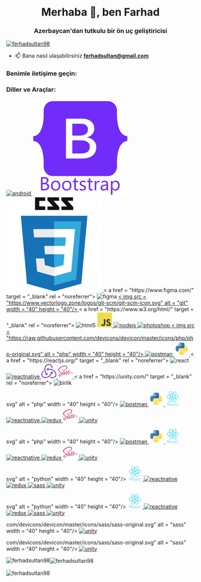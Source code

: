 <h1 align="center">Merhaba 👋, ben Farhad</h1>
<h3 align="center">Azerbaycan'dan tutkulu bir ön uç geliştiricisi</h3>

<p align="left"> <a href=" https://github.com/ryo-ma/github-profile-trophy"><img src = "https://github-profile-trophy.vercel.app/?username=ferhadsultan98" alt = "ferhadsultan98" /> </a> </p>

- 📫 Bana nasıl ulaşabilirsiniz **ferhadsultan@gmail.com**

<h3 align="left">Benimle iletişime geçin:</h3>
<p align="left">
</p >

<h3 align="left">Diller ve Araçlar:</h3>
<p align = "left"> <a href = "https://developer.android.com" target = "_blank" rel = "noreferrer"> <img src = "https://raw.githubusercontent.com/devicons /devicon/master/icons/android/android-original-wordmark.svg" alt = "android" width = "40" height = "40"/> </a> <a href = "https://getbootstrap.com " target = "_blank" rel = "noreferrer"> <img src = "https://raw.githubusercontent.com/devicons/devicon/master/icons/bootstrap/bootstrap-plain-wordmark.svg" alt = "bootstrap" genişlik = "40" yükseklik = "40"/> </a> <a href = "https://www.w3schools.com/css/" target = "_blank" rel = "noreferrer"> <img src = " https://raw.githubusercontent.com/devicons/devicon/master/icons/css3/css3-original-wordmark.svg" alt = "css3" genişlik = "40" yükseklik = "40"/> </a> < a href = "https://www.figma.com/" target = "_blank" rel = "noreferrer"> <img src = "https://www.vectorlogo.zone/logos/figma/figma-icon.svg " alt = "figma" width = "40" height = "40"/> </a> <a href = "https://git-scm.com/" target = "_blank" rel = "noreferrer"> < img src = "https://www.vectorlogo.zone/logos/git-scm/git-scm-icon.svg" alt = "git" width = "40" height = "40"/> </a> < a href = "https://www.w3.org/html/" target = "_blank" rel = "noreferrer"> <img src = "https://raw.githubusercontent.com/devicons/devicon/master/icons /html5/html5-original-wordmark.svg" alt = "html5" width = "40" height = "40"/> </a> <a href = "https://developer.mozilla.org/en-US /docs/Web/JavaScript" target = "_blank" rel = "noreferrer"> <img src = "https://raw.githubusercontent.com/devicons/devicon/master/icons/javascript/javascript-original.svg" alt ="javascript" width = "40" height = "40"/> </a> <a href = "https://nodejs.org" target = "_blank" rel = "noreferrer"> <img src = "https ://raw.githubusercontent.com/devicons/devicon/master/icons/nodejs/nodejs-original-wordmark.svg" alt = "nodejs" width = "40" height = "40"/> </a> <a href = "https://www.photoshop.com/en" target = "_blank" rel = "noreferrer"> <img src = "https://raw.githubusercontent.com/devicons/devicon/master/icons/photoshop /photoshop-line.svg" alt = "photoshop" width = "40" height = "40"/> </a> <a href = "https://www.php.net" target = "_blank" rel = "noreferrer"> < img src = "https://raw.githubusercontent.com/devicons/devicon/master/icons/php/php-original.svg" alt = "php" width = "40" height = "40"/> </a > <a href = "https://postman.com" target = "_blank" rel = "noreferrer"> <img src = "https://www.vectorlogo.zone/logos/getpostman/getpostman-icon.svg" alt = "postman" width = "40" height = "40"/> </a> <a href = "https://www.python.org" target = "_blank" rel = "noreferrer"> <img src ="https://raw.githubusercontent.com/devicons/devicon/master/icons/python/python-original.svg" alt = "python" width = "40" height = "40"/> </a> < a href = "https://reactjs.org/" target = "_blank" rel = "noreferrer"> <img src = "https://raw.githubusercontent.com/devicons/devicon/master/icons/react/react -original-wordmark.svg" alt = "react" width = "40" height = "40"/> </a> <a href = "https://reactnative.dev/" target = "_blank" rel = " noreferrer"> <img src = "https://reactnative.dev/img/header_logo.svg" alt = "reactnative" width = "40" height = "40"/> </a> <a href = "https: //redux.js.org" target = "_blank" rel = "noreferrer"> <img src = "https://raw.githubusercontent.com/devicons/devicon/master/icons/redux/redux-original.svg" alt = "redux" width = "40" height = "40"/> </a> <a href = "https://sass-lang.com" target = "_blank" rel = "noreferrer"> <img src ="https://raw.githubusercontent.com/devicons/devicon/master/icons/sass/sass-original.svg" alt = "sass" width = "40" height = "40"/> </a> < a href = "https://unity.com/" target = "_blank" rel = "noreferrer"> <img src = "https://www.vectorlogo.zone/logos/unity3d/unity3d-icon.svg" alt ="birlik" genişlik = "40" yükseklik = "40"/> </a> </p>svg" alt = "php" width = "40" height = "40"/> </a> <a href = "https://postman.com" target = "_blank" rel = "noreferrer"> <img src ="https://www.vectorlogo.zone/logos/getpostman/getpostman-icon.svg" alt = "postman" width = "40" height = "40"/> </a> <a href = "https: //www.python.org" target = "_blank" rel = "noreferrer"> <img src = "https://raw.githubusercontent.com/devicons/devicon/master/icons/python/python-original.svg" alt = "python" width = "40" height = "40"/> </a> <a href = "https://reactjs.org/" target = "_blank" rel = "noreferrer"> <img src= "https://raw.githubusercontent.com/devicons/devicon/master/icons/react/react-original-wordmark.svg" alt = "react" width = "40" height = "40"/> </a> <a href = "https://reactnative.dev/" target = "_blank" rel = "noreferrer"> <img src = "https://reactnative.dev/img/header_logo.svg" alt = "reactnative" genişlik ="40" height = "40"/> </a> <a href = "https://redux.js.org" target = "_blank" rel = "noreferrer"> <img src = "https:// raw.githubusercontent.com/devicons/devicon/master/icons/redux/redux-original.svg" alt = "redux" width = "40" height = "40"/> </a> <a href = "https: //sass-lang.com" target = "_blank" rel = "noreferrer"> <img src = "https://raw.githubusercontent.com/devicons/devicon/master/icons/sass/sass-original.svg" alt = "sass" width = "40" height = "40"/> </a> <a href = "https://unity.com/" target = "_blank" rel = "noreferrer"> <img src= "https://www.vectorlogo.zone/logos/unity3d/unity3d-icon.svg" alt = "unity" width = "40" height = "40"/> </a> </p>svg" alt = "php" width = "40" height = "40"/> </a> <a href = "https://postman.com" target = "_blank" rel = "noreferrer"> <img src ="https://www.vectorlogo.zone/logos/getpostman/getpostman-icon.svg" alt = "postman" width = "40" height = "40"/> </a> <a href = "https: //www.python.org" target = "_blank" rel = "noreferrer"> <img src = "https://raw.githubusercontent.com/devicons/devicon/master/icons/python/python-original.svg" alt = "python" width = "40" height = "40"/> </a> <a href = "https://reactjs.org/" target = "_blank" rel = "noreferrer"> <img src= "https://raw.githubusercontent.com/devicons/devicon/master/icons/react/react-original-wordmark.svg" alt = "react" width = "40" height = "40"/> </a> <a href = "https://reactnative.dev/" target = "_blank" rel = "noreferrer"> <img src = "https://reactnative.dev/img/header_logo.svg" alt = "reactnative" genişlik ="40" height = "40"/> </a> <a href = "https://redux.js.org" target = "_blank" rel = "noreferrer"> <img src = "https:// raw.githubusercontent.com/devicons/devicon/master/icons/redux/redux-original.svg" alt = "redux" width = "40" height = "40"/> </a> <a href = "https: //sass-lang.com" target = "_blank" rel = "noreferrer"> <img src = "https://raw.githubusercontent.com/devicons/devicon/master/icons/sass/sass-original.svg" alt = "sass" width = "40" height = "40"/> </a> <a href = "https://unity.com/" target = "_blank" rel = "noreferrer"> <img src= "https://www.vectorlogo.zone/logos/unity3d/unity3d-icon.svg" alt = "unity" width = "40" height = "40"/> </a> </p>svg" alt = "python" width = "40" height = "40"/> </a> <a href = "https://reactjs.org/" target = "_blank" rel = "noreferrer"> <img src = "https://raw.githubusercontent.com/devicons/devicon/master/icons/react/react-original-wordmark.svg" alt = "react" width = "40" height = "40"/> </ a> <a href = "https://reactnative.dev/" target = "_blank" rel = "noreferrer"> <img src = "https://reactnative.dev/img/header_logo.svg" alt = "reactnative" " genişlik = "40" yükseklik = "40"/> </a> <a href = "https://redux.js.org" target = "_blank" rel = "noreferrer"> <img src = "https: //raw.githubusercontent.com/devicons/devicon/master/icons/redux/redux-original.svg" alt = "redux" width = "40" height = "40"/> </a> <a href = " https://sass-lang.com" target = "_blank" rel = "noreferrer"> <img src = "https://raw.githubusercontent.com/devicons/devicon/master/icons/sass/sass-original. svg" alt = "sass" width = "40" height = "40"/> </a> <a href = "https://unity.com/" target = "_blank" rel = "noreferrer"> <img src = "https://www.vectorlogo.zone/logos/unity3d/unity3d-icon.svg" alt = "unity" width = "40" height = "40"/> </a> </p>svg" alt = "python" width = "40" height = "40"/> </a> <a href = "https://reactjs.org/" target = "_blank" rel = "noreferrer"> <img src = "https://raw.githubusercontent.com/devicons/devicon/master/icons/react/react-original-wordmark.svg" alt = "react" width = "40" height = "40"/> </ a> <a href = "https://reactnative.dev/" target = "_blank" rel = "noreferrer"> <img src = "https://reactnative.dev/img/header_logo.svg" alt = "reactnative" " genişlik = "40" yükseklik = "40"/> </a> <a href = "https://redux.js.org" target = "_blank" rel = "noreferrer"> <img src = "https: //raw.githubusercontent.com/devicons/devicon/master/icons/redux/redux-original.svg" alt = "redux" width = "40" height = "40"/> </a> <a href = " https://sass-lang.com" target = "_blank" rel = "noreferrer"> <img src = "https://raw.githubusercontent.com/devicons/devicon/master/icons/sass/sass-original. svg" alt = "sass" width = "40" height = "40"/> </a> <a href = "https://unity.com/" target = "_blank" rel = "noreferrer"> <img src = "https://www.vectorlogo.zone/logos/unity3d/unity3d-icon.svg" alt = "unity" width = "40" height = "40"/> </a> </p>com/devicons/devicon/master/icons/sass/sass-original.svg" alt = "sass" width = "40" height = "40"/> </a> <a href = "https://unity. com/" target = "_blank" rel = "noreferrer"> <img src = "https://www.vectorlogo.zone/logos/unity3d/unity3d-icon.svg" alt = "unity" width = "40" yükseklik ="40"/> </a> </p>com/devicons/devicon/master/icons/sass/sass-original.svg" alt = "sass" width = "40" height = "40"/> </a> <a href = "https://unity. com/" target = "_blank" rel = "noreferrer"> <img src = "https://www.vectorlogo.zone/logos/unity3d/unity3d-icon.svg" alt = "unity" width = "40" yükseklik ="40"/> </a> </p>

<p><img align = "left" src = "https://github-readme-stats.vercel.app/api/top-langs?username=ferhadsultan98&show_icons=true&locale=en&layout=compact" alt = "ferhadsultan98" /> </p>

<p> <img align = "center" src = "https://github-readme-stats.vercel.app/api?username=ferhadsultan98&show_icons=true&locale=en" alt = "ferhadsultan98" /> </p>

<p><img align = "center" src = "https://github-readme-streak-stats.herokuapp.com/?user=ferhadsultan98&" alt = "ferhadsultan98" /></p>
